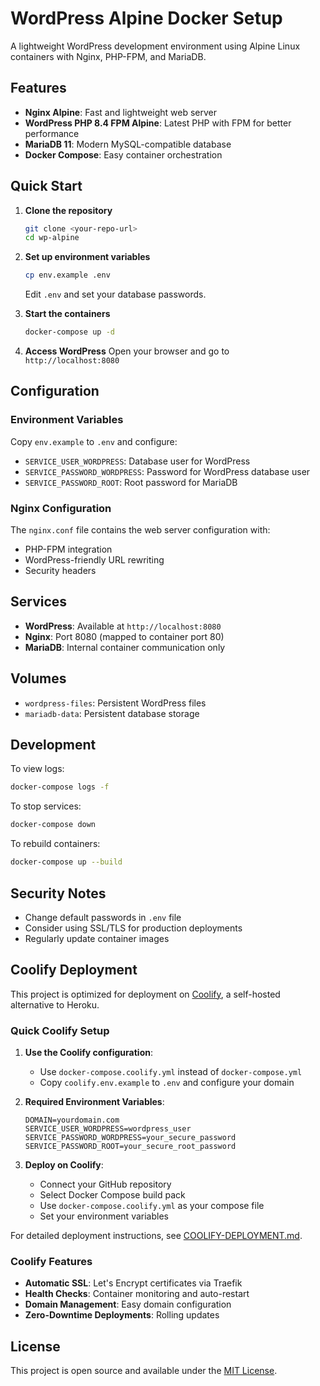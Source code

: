 # WordPress Alpine Docker Setup

A lightweight WordPress development environment using Alpine Linux containers with Nginx, PHP-FPM, and MariaDB.

## Features

- **Nginx Alpine**: Fast and lightweight web server
- **WordPress PHP 8.4 FPM Alpine**: Latest PHP with FPM for better performance
- **MariaDB 11**: Modern MySQL-compatible database
- **Docker Compose**: Easy container orchestration

## Quick Start

1. **Clone the repository**
   ```bash
   git clone <your-repo-url>
   cd wp-alpine
   ```

2. **Set up environment variables**
   ```bash
   cp env.example .env
   ```
   Edit `.env` and set your database passwords.

3. **Start the containers**
   ```bash
   docker-compose up -d
   ```

4. **Access WordPress**
   Open your browser and go to `http://localhost:8080`

## Configuration

### Environment Variables

Copy `env.example` to `.env` and configure:

- `SERVICE_USER_WORDPRESS`: Database user for WordPress
- `SERVICE_PASSWORD_WORDPRESS`: Password for WordPress database user
- `SERVICE_PASSWORD_ROOT`: Root password for MariaDB

### Nginx Configuration

The `nginx.conf` file contains the web server configuration with:
- PHP-FPM integration
- WordPress-friendly URL rewriting
- Security headers

## Services

- **WordPress**: Available at `http://localhost:8080`
- **Nginx**: Port 8080 (mapped to container port 80)
- **MariaDB**: Internal container communication only

## Volumes

- `wordpress-files`: Persistent WordPress files
- `mariadb-data`: Persistent database storage

## Development

To view logs:
```bash
docker-compose logs -f
```

To stop services:
```bash
docker-compose down
```

To rebuild containers:
```bash
docker-compose up --build
```

## Security Notes

- Change default passwords in `.env` file
- Consider using SSL/TLS for production deployments
- Regularly update container images

## Coolify Deployment

This project is optimized for deployment on [Coolify](https://coolify.io/), a self-hosted alternative to Heroku.

### Quick Coolify Setup

1. **Use the Coolify configuration**:
   - Use `docker-compose.coolify.yml` instead of `docker-compose.yml`
   - Copy `coolify.env.example` to `.env` and configure your domain

2. **Required Environment Variables**:
   ```env
   DOMAIN=yourdomain.com
   SERVICE_USER_WORDPRESS=wordpress_user
   SERVICE_PASSWORD_WORDPRESS=your_secure_password
   SERVICE_PASSWORD_ROOT=your_secure_root_password
   ```

3. **Deploy on Coolify**:
   - Connect your GitHub repository
   - Select Docker Compose build pack
   - Use `docker-compose.coolify.yml` as your compose file
   - Set your environment variables

For detailed deployment instructions, see [COOLIFY-DEPLOYMENT.md](COOLIFY-DEPLOYMENT.md).

### Coolify Features

- **Automatic SSL**: Let's Encrypt certificates via Traefik
- **Health Checks**: Container monitoring and auto-restart
- **Domain Management**: Easy domain configuration
- **Zero-Downtime Deployments**: Rolling updates

## License

This project is open source and available under the [MIT License](LICENSE).
